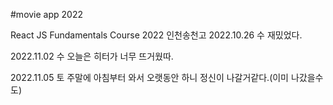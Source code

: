 #movie app 2022

React JS Fundamentals Course 2022 인천송천고
2022.10.26 수
재밌었다.

2022.11.02 수
오늘은 히터가 너무 뜨거웠따.

2022.11.05 토
주말에 아침부터 와서 오랫동안 하니 정신이 나갈거같다.(이미 나갔을수도)
